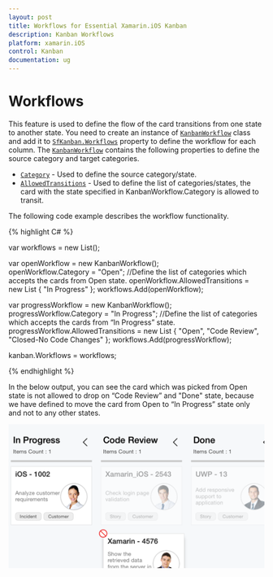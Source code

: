 ```yaml
---
layout: post
title: Workflows for Essential Xamarin.iOS Kanban
description: Kanban Workflows
platform: xamarin.iOS
control: Kanban
documentation: ug
---
```


# Workflows

This feature is used to define the flow of the card transitions from one state to another state. You need to create an instance of [`KanbanWorkflow`](https://help.syncfusion.com/cr/cref_files/xamarin-ios/sfkanban/Syncfusion.SfKanban.iOS~Syncfusion.SfKanban.iOS.KanbanWorkflow.html) class and add it to [`SfKanban.Workflows`](https://help.syncfusion.com/cr/cref_files/xamarin-ios/sfkanban/Syncfusion.SfKanban.iOS~Syncfusion.SfKanban.iOS.SfKanban~Workflows.html) property to define the workflow for each column.  The [`KanbanWorkflow`](https://help.syncfusion.com/cr/cref_files/xamarin-ios/sfkanban/Syncfusion.SfKanban.iOS~Syncfusion.SfKanban.iOS.KanbanWorkflow.html) contains the following properties to define the source category and target categories.

* [`Category`](https://help.syncfusion.com/cr/cref_files/xamarin-ios/sfkanban/Syncfusion.SfKanban.iOS~Syncfusion.SfKanban.iOS.KanbanWorkflow~Category.html)            - Used to define the source category/state.
* [`AllowedTransitions`](https://help.syncfusion.com/cr/cref_files/xamarin-ios/sfkanban/Syncfusion.SfKanban.iOS~Syncfusion.SfKanban.iOS.KanbanWorkflow~AllowedTransitions.html)  - Used to define the list of categories/states, the card with the state specified in KanbanWorkflow.Category is allowed to transit.

The following code example describes the workflow functionality.

{% highlight C# %}

var workflows = new List<KanbanWorkflow>();

var openWorkflow = new KanbanWorkflow();  
openWorkflow.Category = "Open"; 
//Define the list of categories which accepts the cards from Open state.
openWorkflow.AllowedTransitions = new List<object> { "In Progress" }; 
workflows.Add(openWorkflow); 

var progressWorkflow = new KanbanWorkflow(); 
progressWorkflow.Category = "In Progress"; 
//Define the list of categories which accepts the cards from “In Progress” state.
progressWorkflow.AllowedTransitions = new List<object> { "Open", "Code Review", "Closed-No Code Changes" }; 
workflows.Add(progressWorkflow); 

kanban.Workflows = workflows;

{% endhighlight %}


In the below output, you can see the card which was picked from Open state is not allowed to drop on “Code Review” and "Done" state, because we have defined to move the card from Open to “In Progress” state only and not to any other states.


![](kanban_images/Workflows.png)
